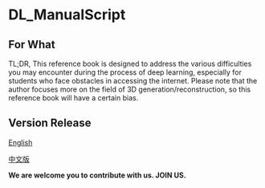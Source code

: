 # DL_ManualScript
## For What
TL;DR, This reference book is designed to address the various difficulties you may encounter during the process of deep learning, especially for students who face obstacles in accessing the internet. Please note that the author focuses more on the field of 3D generation/reconstruction, so this reference book will have a certain bias.
## Version Release
[English]()

[中文版]()


**We are welcome you to contribute with us. JOIN US.**
